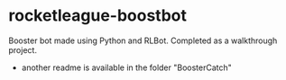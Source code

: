 # rocketleague-boostbot
Booster bot made using Python and RLBot. Completed as a walkthrough project.
- another readme is available in the folder "BoosterCatch"
